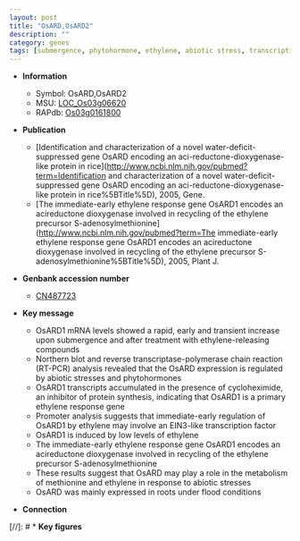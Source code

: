 ```yaml
---
layout: post
title: "OsARD,OsARD2"
description: ""
category: genes
tags: [submergence, phytohormone, ethylene, abiotic stress, transcription factor, root]
---
```


* **Information**  
    + Symbol: OsARD,OsARD2  
    + MSU: [LOC_Os03g06620](http://rice.plantbiology.msu.edu/cgi-bin/ORF_infopage.cgi?orf=LOC_Os03g06620)  
    + RAPdb: [Os03g0161800](http://rapdb.dna.affrc.go.jp/viewer/gbrowse_details/irgsp1?name=Os03g0161800)  

* **Publication**  
    + [Identification and characterization of a novel water-deficit-suppressed gene OsARD encoding an aci-reductone-dioxygenase-like protein in rice](http://www.ncbi.nlm.nih.gov/pubmed?term=Identification and characterization of a novel water-deficit-suppressed gene OsARD encoding an aci-reductone-dioxygenase-like protein in rice%5BTitle%5D), 2005, Gene.
    + [The immediate-early ethylene response gene OsARD1 encodes an acireductone dioxygenase involved in recycling of the ethylene precursor S-adenosylmethionine](http://www.ncbi.nlm.nih.gov/pubmed?term=The immediate-early ethylene response gene OsARD1 encodes an acireductone dioxygenase involved in recycling of the ethylene precursor S-adenosylmethionine%5BTitle%5D), 2005, Plant J.

* **Genbank accession number**  
    + [CN487723](http://www.ncbi.nlm.nih.gov/nuccore/CN487723)

* **Key message**  
    + OsARD1 mRNA levels showed a rapid, early and transient increase upon submergence and after treatment with ethylene-releasing compounds
    + Northern blot and reverse transcriptase-polymerase chain reaction (RT-PCR) analysis revealed that the OsARD expression is regulated by abiotic stresses and phytohormones
    + OsARD1 transcripts accumulated in the presence of cycloheximide, an inhibitor of protein synthesis, indicating that OsARD1 is a primary ethylene response gene
    + Promoter analysis suggests that immediate-early regulation of OsARD1 by ethylene may involve an EIN3-like transcription factor
    + OsARD1 is induced by low levels of ethylene
    + The immediate-early ethylene response gene OsARD1 encodes an acireductone dioxygenase involved in recycling of the ethylene precursor S-adenosylmethionine
    + These results suggest that OsARD may play a role in the metabolism of methionine and ethylene in response to abiotic stresses
    + OsARD was mainly expressed in roots under flood conditions

* **Connection**  

[//]: # * **Key figures**  


